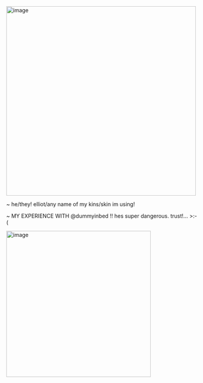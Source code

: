 <img width="500" height="500" alt="image" src="https://github.com/user-attachments/assets/966ea98f-58c7-462c-899a-f777e9f96c43" />





~ he/they! elliot/any name of my kins/skin im using!

~ MY EXPERIENCE WITH @dummyinbed !! hes super dangerous. trust!... >:-(

<img width="381" height="386" alt="image" src="https://github.com/user-attachments/assets/38e18ed7-470d-4d99-9b26-9b7bfa3c102d" />








<!--
**sspacedoutz/sspacedoutz** is a ✨ _special_ ✨ repository because its `README.md` (this file) appears on your GitHub profile.

Here are some ideas to get you started:

- 🔭 I’m currently working on ...
- 🌱 I’m currently learning ...
- 👯 I’m looking to collaborate on ...
- 🤔 I’m looking for help with ...
- 💬 Ask me about ...
- 📫 How to reach me: ...
- 😄 Pronouns: ...
- ⚡ Fun fact: ...
-->
